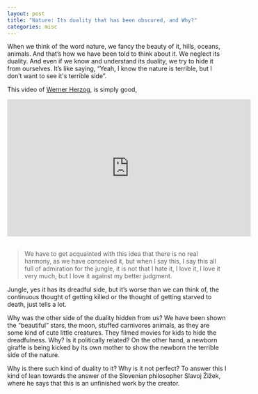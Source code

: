 ```yaml
---
layout: post
title: "Nature: Its duality that has been obscured, and Why?"
categories: misc
---
```


When we think of the word nature, we fancy the beauty of it, hills, oceans, animals. And that’s how we have been told to think about it. We neglect its duality. And even if we know and understand its duality, we try to hide it from ourselves. It’s like saying, “Yeah, I know the nature is terrible, but I don’t want to see it's terrible side”.

This video of <a href="https://en.wikipedia.org/wiki/Werner_Herzog" target="_blank">Werner Herzog</a>, is simply good,

<div align="center">
  
<iframe width="560" height="315" src="https://www.youtube.com/embed/ze9-ARjL-ZA" title="YouTube video player" frameborder="0" allow="accelerometer; autoplay; clipboard-write; encrypted-media; gyroscope; picture-in-picture" allowfullscreen="allowfullscreen"> </iframe>
  
</div>

<br>

> We have to get acquainted with this idea that there is no real harmony, as we have conceived it, but when I say this, I say this all full of admiration for the jungle, it is not that I hate it, I love it, I love it very much, but I love it against my better judgment.

  
Jungle, yes it has its dreadful side, but it’s worse than we can think of, the continuous thought of getting killed or the thought of getting starved to death, just tells a lot. 

Why was the other side of the duality hidden from us? We have been shown the “beautiful” stars, the moon, stuffed carnivores animals, as they are some kind of cute little creatures. They filmed movies for kids to hide the dreadfulness. Why? Is it politically related? On the other hand, a newborn giraffe is being kicked by its own mother to show the newborn the terrible side of the nature.

Why is there such kind of duality to it? Why is it not perfect? To answer this I kind of lean towards the answer of the Slovenian philosopher Slavoj Žižek, where he says that this is an unfinished work by the creator. 
